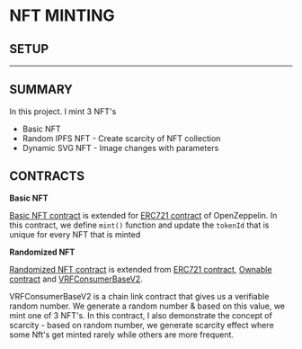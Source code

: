 # NFT MINTING

## SETUP

***

## SUMMARY

In this project. I mint 3 NFT's

 - Basic NFT
 - Random IPFS NFT - Create scarcity of NFT collection
 - Dynamic SVG NFT - Image changes with parameters

 ## CONTRACTS


 **Basic NFT**

 [Basic NFT contract](./contracts/BasicNFT.sol) is extended for [ERC721 contract](https://github.com/OpenZeppelin/openzeppelin-contracts/blob/master/contracts/token/ERC721/ERC721.sol) of OpenZeppelin. In this contract, we define `mint()` function and update the `tokenId` that is unique for every NFT that is minted 

**Randomized NFT** 

[Randomized NFT contract](./contracts/RandomizedNFT.sol) is extended from [ERC721 contract](https://github.com/OpenZeppelin/openzeppelin-contracts/blob/master/contracts/token/ERC721/ERC721.sol), [Ownable contract](https://github.com/OpenZeppelin/openzeppelin-contracts/blob/master/contracts/access/Ownable.sol) and [VRFConsumerBaseV2](https://github.com/smartcontractkit/chainlink/blob/develop/contracts/src/v0.8/VRFConsumerBaseV2.sol). 

VRFConsumerBaseV2 is a chain link contract that gives us a verifiable random number. We generate a random number & based on this value, we mint one of 3 NFT's. In this contract, I also demonstrate the concept of scarcity - based on random number, we generate scarcity effect where some Nft's get minted rarely while others are more frequent.

